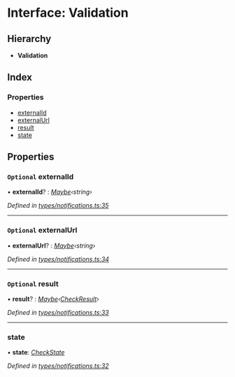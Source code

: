 
# Interface: Validation

## Hierarchy

* **Validation**

## Index

### Properties

* [externalId](_types_notifications_.validation.md#optional-externalid)
* [externalUrl](_types_notifications_.validation.md#optional-externalurl)
* [result](_types_notifications_.validation.md#optional-result)
* [state](_types_notifications_.validation.md#state)

## Properties

### `Optional` externalId

• **externalId**? : *[Maybe](../modules/_types_schema_.md#maybe)‹string›*

*Defined in [types/notifications.ts:35](https://github.com/bluecanvas/node-bluecanvas-sdk/blob/6e3a4c7/src/types/notifications.ts#L35)*

___

### `Optional` externalUrl

• **externalUrl**? : *[Maybe](../modules/_types_schema_.md#maybe)‹string›*

*Defined in [types/notifications.ts:34](https://github.com/bluecanvas/node-bluecanvas-sdk/blob/6e3a4c7/src/types/notifications.ts#L34)*

___

### `Optional` result

• **result**? : *[Maybe](../modules/_types_schema_.md#maybe)‹[CheckResult](../enums/_types_schema_.checkresult.md)›*

*Defined in [types/notifications.ts:33](https://github.com/bluecanvas/node-bluecanvas-sdk/blob/6e3a4c7/src/types/notifications.ts#L33)*

___

###  state

• **state**: *[CheckState](../enums/_types_schema_.checkstate.md)*

*Defined in [types/notifications.ts:32](https://github.com/bluecanvas/node-bluecanvas-sdk/blob/6e3a4c7/src/types/notifications.ts#L32)*
